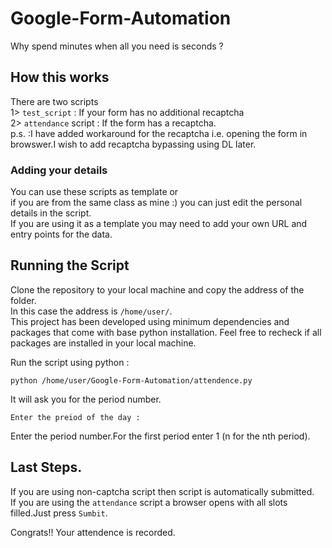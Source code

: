 # Google-Form-Automation

Why spend minutes when all you need is seconds ?


## How this works

There are two scripts <br>1> `test_script` : If your form has no additional recaptcha
 <br> 2> `attendance` script : If the form has a recaptcha.<br>
 p.s. :I have added workaround for the recaptcha i.e. opening the form in browswer.I wish to add recaptcha bypassing using DL later.


### Adding your details

You can use these scripts as template or <br>if you are from the same class as mine :) you can just edit the personal details in the script.<br>If you are using it as a template you may need to add your own URL and entry points for the data.

## Running the Script

Clone the repository to your local machine and copy the address of the folder.<br>In this case the address is `/home/user/`.<br>This project has been developed using minimum dependencies and packages that come with base python installation. Feel free to recheck if all packages are installed in your local machine.

Run the script using python :


    python /home/user/Google-Form-Automation/attendence.py


It will ask you for the period number.

    Enter the preiod of the day :

Enter the period number.For the first period enter 1 (n for the nth period).

## Last Steps.

If you are using non-captcha script then script is automatically submitted.<br>If you are using the  `attendance` script a browser opens with all slots filled.Just press `Sumbit`.

Congrats!! Your attendence is recorded.
